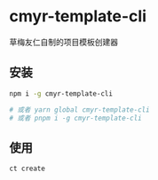# cmyr-template-cli

草梅友仁自制的项目模板创建器

## 安装

```sh
npm i -g cmyr-template-cli

# 或者 yarn global cmyr-template-cli
# 或者 pnpm i -g cmyr-template-cli
```




## 使用


``` sh
ct create
```

